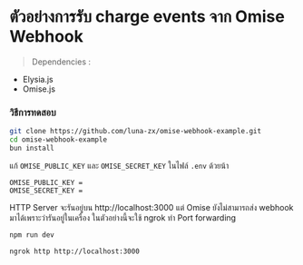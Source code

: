 # ตัวอย่างการรับ charge events จาก Omise Webhook

> Dependencies :
- Elysia.js
- Omise.js

### วิธีการทดสอบ

```bash
git clone https://github.com/luna-zx/omise-webhook-example.git
cd omise-webhook-example
bun install
```

แก้ `OMISE_PUBLIC_KEY` และ `OMISE_SECRET_KEY` ในไฟล์ `.env` ด้วยน้า  

```env
OMISE_PUBLIC_KEY = 
OMISE_SECRET_KEY = 
```

HTTP Server จะรันอยู่บน http://localhost:3000 แต่ Omise ยังไม่สามารถส่ง webhook มาได้เพราะว่ารันอยู่ในเครื่อง ในตัวอย่างนี้จะใช้ ngrok ทำ Port forwarding

```bash
npm run dev
```

```bash
ngrok http http://localhost:3000
```

